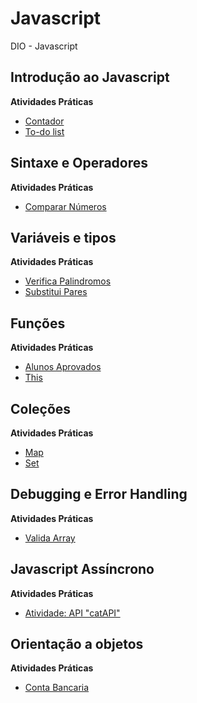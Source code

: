 # Javascript

DIO - Javascript

## Introdução ao Javascript

**Atividades Práticas**

- [Contador](introducao-javascript/contador)
- [To-do list](introducao-javascript/desafio-to-do-list)

## Sintaxe e Operadores

**Atividades Práticas**

- [Comparar Números](sintaxe-operadores/)

## Variáveis e tipos

**Atividades Práticas**
- [Verifica Palindromos](variaveis-tipos)
- [Substitui Pares](variaveis-tipos)

## Funções

**Atividades Práticas**
- [Alunos Aprovados](funcoes)
- [This](funcoes)

## Coleções

**Atividades Práticas**
- [Map](colecoes)
- [Set](colecoes)

## Debugging e Error Handling

**Atividades Práticas**
- [Valida Array](debug-error)

## Javascript Assíncrono

**Atividades Práticas**
- [Atividade: API "catAPI"](javascript-assincrono)

## Orientação a objetos

**Atividades Práticas**
- [Conta Bancaria](orientacao-a-objetos)